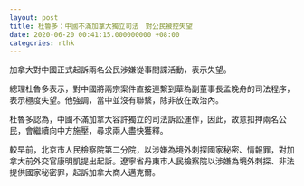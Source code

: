 ```yaml
---
layout: post
title: 杜魯多：中國不滿加拿大獨立司法　對公民被控失望
date: 2020-06-20 00:41:15.000000000 +08:00
categories: rthk
---
```


加拿大對中國正式起訴兩名公民涉嫌從事間諜活動，表示失望。

總理杜魯多表示，對中國將兩宗案件直接連繫到華為副董事長孟晚舟的司法程序，表示極度失望。他強調，當中並沒有聯繫，除非放在政治內。

杜魯多認為，中國不滿加拿大容許獨立的司法訴訟運作，因此，故意扣押兩名公民，會繼續向中方施壓，尋求兩人盡快獲釋。

較早前，北京市人民檢察院第二分院，以涉嫌為境外刺探國家秘密、情報罪，對加拿大前外交官康明凱提出起訴。遼寧省丹東市人民檢察院以涉嫌為境外刺探、非法提供國家秘密罪，起訴加拿大商人邁克爾。
